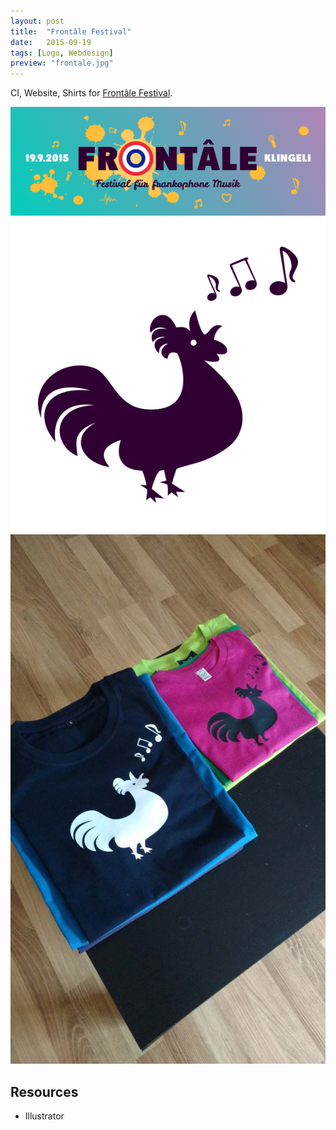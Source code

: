 ```yaml
---
layout: post
title:  "Frontâle Festival"
date:   2015-09-19
tags: [Logo, Webdesign]
preview: "frontale.jpg"
---
```


CI, Website, Shirts for [Frontâle Festival](http://www.frontale.ch).

![Frontale](/img/posts/media/frontale/Frontale-header.png)
![Frontale](/img/posts/media/frontale/Frontale-rooster.png)
![Frontale](/img/posts/media/frontale/Frontale-Shirts.jpg)

## Resources
- Illustrator
